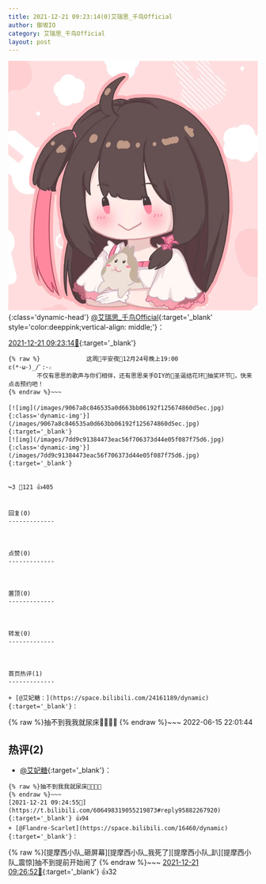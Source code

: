 ```yaml
---
title: 2021-12-21 09:23:14(0)艾瑞思_千鸟Official
author: 御坂IO
category: 艾瑞思_千鸟Official
layout: post
---
```


![img](/images/7e08840c56f251de28bdf766b647bd5fe9a5d50a.jpg){:class='dynamic-head'}
[@艾瑞思_千鸟Official](https://space.bilibili.com/1090010845/dynamic){:target='_blank' style='color:deeppink;vertical-align: middle;'}：

[2021-12-21 09:23:14🔗](https://t.bilibili.com/606498319055219873){:target='_blank'}

~~~
{% raw %}             这周🎊平安夜🎊12月24号晚上19:00
ε(*･ω･)_/ﾟ:･☆            
        不仅有思思的歌声与你们相伴，还有思思亲手DIY的🎄圣诞结花环🦌抽奖环节🎉，快来点击预约吧！
{% endraw %}~~~

[![img](/images/9067a8c846535a0d663bb06192f125674860d5ec.jpg){:class='dynamic-img'}](/images/9067a8c846535a0d663bb06192f125674860d5ec.jpg){:target='_blank'}
[![img](/images/7dd9c91384473eac56f706373d44e05f087f75d6.jpg){:class='dynamic-img'}](/images/7dd9c91384473eac56f706373d44e05f087f75d6.jpg){:target='_blank'}


↪️3 💬121 👍405


回复(0)
-------------



点赞(0)
-------------



置顶(0)
-------------



转发(0)
-------------



首页热评(1)
-------------

+ [@艾妃糖：](https://space.bilibili.com/24161189/dynamic){:target='_blank'}：
~~~
{% raw %}抽不到我我就尿床👿👿👿👿
{% endraw %}~~~
2022-06-15 22:01:44


热评(2)
-------------

+ [@艾妃糖](https://space.bilibili.com/24161189/dynamic){:target='_blank'}：
~~~
{% raw %}抽不到我我就尿床👿👿👿👿
{% endraw %}~~~
[2021-12-21 09:24:55🔗](https://t.bilibili.com/606498319055219873#reply95882267920){:target='_blank'} 👍94
+ [@Flandre·Scarlet](https://space.bilibili.com/16460/dynamic){:target='_blank'}：
~~~
{% raw %}[提摩西小队_砸屏幕][提摩西小队_我死了][提摩西小队_趴][提摩西小队_震惊]抽不到提前开始闹了
{% endraw %}~~~
[2021-12-21 09:26:52🔗](https://t.bilibili.com/606498319055219873#reply95882381696){:target='_blank'} 👍32


